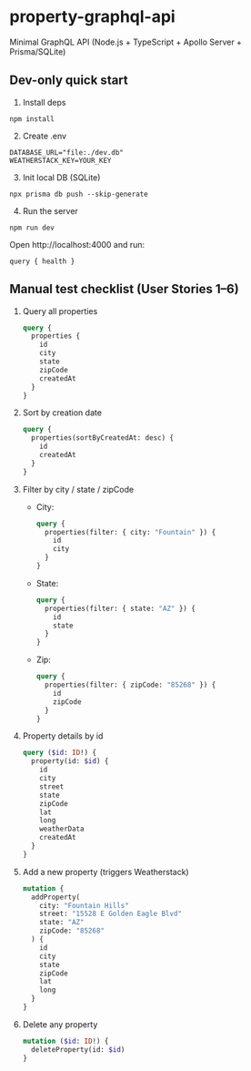 # property-graphql-api

Minimal GraphQL API (Node.js + TypeScript + Apollo Server + Prisma/SQLite)

## Dev-only quick start

1. Install deps

```
npm install
```

2. Create .env

```
DATABASE_URL="file:./dev.db"
WEATHERSTACK_KEY=YOUR_KEY
```

3. Init local DB (SQLite)

```
npx prisma db push --skip-generate
```

4. Run the server

```
npm run dev
```

Open http://localhost:4000 and run:

```
query { health }
```

## Manual test checklist (User Stories 1–6)

1. Query all properties

   ```graphql
   query {
     properties {
       id
       city
       state
       zipCode
       createdAt
     }
   }
   ```

2. Sort by creation date

   ```graphql
   query {
     properties(sortByCreatedAt: desc) {
       id
       createdAt
     }
   }
   ```

3. Filter by city / state / zipCode
   - City:
     ```graphql
     query {
       properties(filter: { city: "Fountain" }) {
         id
         city
       }
     }
     ```
   - State:
     ```graphql
     query {
       properties(filter: { state: "AZ" }) {
         id
         state
       }
     }
     ```
   - Zip:
     ```graphql
     query {
       properties(filter: { zipCode: "85268" }) {
         id
         zipCode
       }
     }
     ```

4. Property details by id

   ```graphql
   query ($id: ID!) {
     property(id: $id) {
       id
       city
       street
       state
       zipCode
       lat
       long
       weatherData
       createdAt
     }
   }
   ```

5. Add a new property (triggers Weatherstack)

   ```graphql
   mutation {
     addProperty(
       city: "Fountain Hills"
       street: "15528 E Golden Eagle Blvd"
       state: "AZ"
       zipCode: "85268"
     ) {
       id
       city
       state
       zipCode
       lat
       long
     }
   }
   ```

6. Delete any property
   ```graphql
   mutation ($id: ID!) {
     deleteProperty(id: $id)
   }
   ```
